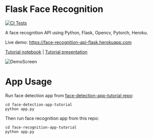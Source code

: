 # Flask Face Recognition

<a href="https://github.com/fcakyon/face-recognition-app-tutorial/actions/workflows/ci.yml"><img src="https://github.com/fcakyon/face-recognition-app-tutorial/actions/workflows/ci.yml/badge.svg" alt="CI Tests"></a>

A face recognition API using Python, Flask, Opencv, Pytorch, Heroku.

Live demo: https://face-recognition-api-flask.herokuapp.com

[Tutorial notebook](/tutorial/tutorial.ipynb) | [Tutorial presentation](/presentation/FaceRecognitionWebAppTutorial.pdf)

![DemoScreen](/images/webappscreen.jpg)

# App Usage

Run face detection app from [face-detection-app-tutorial repo](https://github.com/fcakyon/face-detection-app-tutorial):

```console
cd face-detection-app-tutorial
python app.py
```

Then run face recognition app from this repo:

```console
cd face-recognition-app-tutorial
python app.py
```
